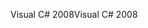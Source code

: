 <span data-ttu-id="d0849-101">Visual C# 2008</span><span class="sxs-lookup"><span data-stu-id="d0849-101">Visual C# 2008</span></span>